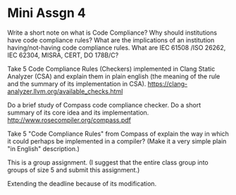 # Mini Assgn 4
Write a short note on what is Code Compliance? Why should institutions have code compliance rules? What are the implications of an institution having/not-having code compliance rules. What are IEC 61508 /ISO 26262, IEC 62304, MISRA, CERT, DO 178B/C?

Take 5 Code Compliance Rules (Checkers) implemented in Clang Static Analyzer (CSA) and explain them in plain english (the meaning of the rule and the summary of its implementation in CSA).
https://clang-analyzer.llvm.org/available_checks.html

Do a brief study of Compass code compliance checker. Do a short summary of its core idea and its implementation.
http://www.rosecompiler.org/compass.pdf

Take 5 "Code Compliance Rules" from Compass of explain the way in which it could perhaps be implemented in a compiler? (Make it a very simple plain "in English" description.)

This is a group assignment. (I suggest that the entire class group into groups of size 5 and submit this assignment.)

Extending the deadline because of its modification.
